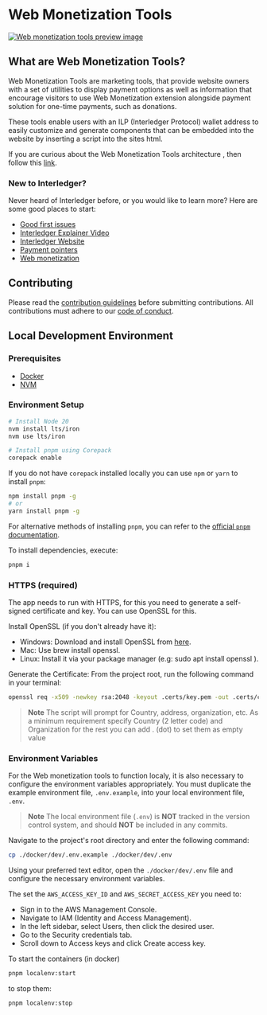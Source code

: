 # Web Monetization Tools

<a href="#what-is-web-monetization-tools">
  <img src="https://github.com/interledger/web-monetization-tools/blob/25fff6ab48b052ac1190cf3734cb96aba99ed9a2/docs/preview.png?raw=true" alt="Web monetization tools preview image">
</a>

## What are Web Monetization Tools?

Web Monetization Tools are marketing tools, that provide website owners with a set of utilities to display payment options as well as information that encourage visitors to use Web Monetization extension alongside payment solution for one-time payments, such as donations.

These tools enable users with an ILP (Interledger Protocol) wallet address to easily customize and generate components that can be embedded into the website by inserting a script into the sites html.

If you are curious about the Web Monetization Tools architecture , then follow this [link](https://github.com/interledger/web-monetization-tools/blob/25fff6ab48b052ac1190cf3734cb96aba99ed9a2/docs/flow.png?raw=true).

### New to Interledger?

Never heard of Interledger before, or you would like to learn more? Here are some good places to start:

- [Good first issues](https://github.com/interledger/testnet/contribute)
- [Interledger Explainer Video](https://twitter.com/Interledger/status/1567916000074678272)
- [Interledger Website](https://interledger.org)
- [Payment pointers](https://paymentpointers.org/)
- [Web monetization](https://webmonetization.org/)

## Contributing

Please read the [contribution guidelines](.github/contributing.md) before submitting contributions. All contributions must adhere to our [code of conduct](.github/CODE_OF_CONDUCT.md).

## Local Development Environment

### Prerequisites

- [Docker](https://docs.docker.com/get-docker/)
- [NVM](https://github.com/nvm-sh/nvm)

### Environment Setup

```sh
# Install Node 20
nvm install lts/iron
nvm use lts/iron

# Install pnpm using Corepack
corepack enable
```

If you do not have `corepack` installed locally you can use `npm` or `yarn` to install `pnpm`:

```sh
npm install pnpm -g
# or
yarn install pnpm -g
```

For alternative methods of installing `pnpm`, you can refer to the [official `pnpm` documentation](https://pnpm.io/installation).

To install dependencies, execute:

```sh
pnpm i
```

### HTTPS (required)

The app needs to run with HTTPS, for this you need to generate a self-signed certificate and key.
You can use OpenSSL for this.

Install OpenSSL (if you don't already have it):

- Windows: Download and install OpenSSL from [here](https://slproweb.com/products/Win32OpenSSL.html "here").
- Mac: Use brew install openssl.
- Linux: Install it via your package manager (e.g: sudo apt install openssl ).

Generate the Certificate:
From the project root, run the following command in your terminal:

```sh
openssl req -x509 -newkey rsa:2048 -keyout .certs/key.pem -out .certs/cert.pem -days 365 -nodes
```

> **Note**
> The script will prompt for Country, address, organization, etc. As a minimum requirement specify Country (2 letter code) and Organization
> for the rest you can add . (dot) to set them as empty value

### Environment Variables

For the Web monetization tools to function localy, it is also necessary to configure the environment variables appropriately. You must duplicate the example environment file, `.env.example`, into your local environment file, `.env`.

> **Note**
> The local environment file (`.env`) is **NOT** tracked in the version control system, and should **NOT** be included in any commits.

Navigate to the project's root directory and enter the following command:

```sh
cp ./docker/dev/.env.example ./docker/dev/.env
```

Using your preferred text editor, open the `./docker/dev/.env` file and configure the necessary environment variables.

The set the `AWS_ACCESS_KEY_ID` and `AWS_SECRET_ACCESS_KEY` you need to:

- Sign in to the AWS Management Console.
- Navigate to IAM (Identity and Access Management).
- In the left sidebar, select Users, then click the desired user.
- Go to the Security credentials tab.
- Scroll down to Access keys and click Create access key.

To start the containers (in docker)

```sh
pnpm localenv:start
```

to stop them:

```sh
pnpm localenv:stop
```
